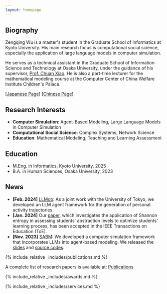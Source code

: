 ```yaml
---
layout: homepage
---
```


## Biography

Zengqing Wu is a master's student in the Graduate School of Informatics at Kyoto University. His main research focus is computational social science, especially the application of large language models in computer simulation.

He serves as a technical assistant in the Graduate School of Information Science and Technology at Osaka University, under the guidance of his supervisor, [Prof. Chuan Xiao](https://sites.google.com/site/chuanxiao1983/home). He is also a part-time lecturer for the mathematical modeling course at the Computer Center of China Welfare Institute Children's Palace.

[[Japanese Page](./jp.md)] [[Chinese Page](./cn.md)]

## Research Interests

- **Computer Simulation**: Agent-Based Modeling, Large Language Models in Computer Simulation
- **Computational Social Science**: Complex Systems, Network Science
- **Education**: Mathematical Modeling, Teaching and Learning Assessment

## Education
- M.Eng. in Informatics, Kyoto University, 2025
- B.A. in Human Sciences, Osaka University, 2023

## News

- **[Feb. 2024]** [LLMob](https://arxiv.org/abs/2402.14744): As a joint work with the University of Tokyo, we developed an LLM agent framework for the generation of personal activity trajectories. 
- **[Jan. 2024]** Our [paper](https://drive.google.com/file/d/1OHINx0XsqTKS-rHOJCTqdY8Cz664Beez/view), which investigates the application of Shannon entropy in assessing students' abstraction levels to optimize students' learning process, has been accepted in the IEEE Transactions on Education (ToE).
- **[Nov. 2023]** [SABM](https://arxiv.org/abs/2311.06330): We developed a computer simulation framework that incorporates LLMs into agent-based modeling. We released the [slides](https://docs.google.com/presentation/d/1GqLjlsjfaN-sbNvLENkAnx8OMlSgeUcz/edit?usp=sharing&ouid=110669723869294635935&rtpof=true&sd=true) and [source codes](https://github.com/Roihn/SABM).

{% include_relative _includes/publications.md %}

A complete list of research papers is available at: [Publications](./assets/files/Publication_List_Zengqing_Wu.pdf)

{% include_relative _includes/awards.md %}

{% include_relative _includes/services.md %}
